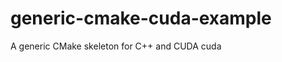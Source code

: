 generic-cmake-cuda-example
==========================

A generic CMake skeleton for C++ and CUDA cuda

